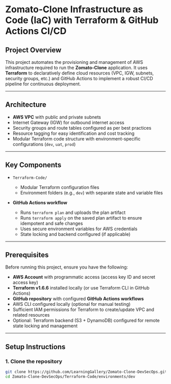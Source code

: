 # Zomato-Clone Infrastructure as Code (IaC) with Terraform & GitHub Actions CI/CD

## Project Overview

This project automates the provisioning and management of AWS infrastructure required to run the **Zomato-Clone** application. It uses **Terraform** to declaratively define cloud resources (VPC, IGW, subnets, security groups, etc.) and GitHub Actions to implement a robust CI/CD pipeline for continuous deployment.

---

## Architecture

- **AWS VPC** with public and private subnets  
- Internet Gateway (IGW) for outbound internet access  
- Security groups and route tables configured as per best practices  
- Resource tagging for easy identification and cost tracking  
- Modular Terraform code structure with environment-specific configurations (`dev`, `uat`, `prod`)

---

## Key Components

- `Terraform-Code/`  
  - Modular Terraform configuration files  
  - Environment folders (e.g., `dev`) with separate state and variable files  

- **GitHub Actions workflow**  
  - Runs `terraform plan` and uploads the plan artifact  
  - Runs `terraform apply` on the saved plan artifact to ensure idempotent and safe changes  
  - Uses secure environment variables for AWS credentials  
  - State locking and backend configured (if applicable)

---

## Prerequisites

Before running this project, ensure you have the following:

- **AWS Account** with programmatic access (access key ID and secret access key)  
- **Terraform v1.6.6** installed locally (or use Terraform CLI in GitHub Actions)  
- **GitHub repository** with configured **GitHub Actions workflows**  
- AWS CLI configured locally (optional for manual testing)  
- Sufficient IAM permissions for Terraform to create/update VPC and related resources  
- Optional: Terraform backend (S3 + DynamoDB) configured for remote state locking and management

---

## Setup Instructions

### 1. Clone the repository

```bash
git clone https://github.com/LearningGallery/Zomato-Clone-DevSecOps.git
cd Zomato-Clone-DevSecOps/Terraform-Code/environments/dev
